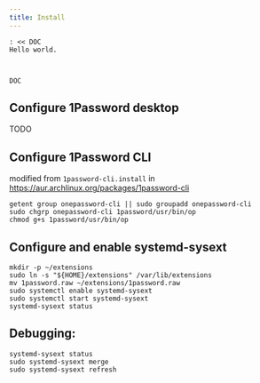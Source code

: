 ```yaml
---
title: Install 
---
```


    : << DOC
    Hello world.



    DOC

## Configure 1Password desktop

TODO

## Configure 1Password CLI

modified from `1password-cli.install` in https://aur.archlinux.org/packages/1password-cli

    getent group onepassword-cli || sudo groupadd onepassword-cli
    sudo chgrp onepassword-cli 1password/usr/bin/op
    chmod g+s 1password/usr/bin/op

## Configure and enable systemd-sysext

    mkdir -p ~/extensions
    sudo ln -s "${HOME}/extensions" /var/lib/extensions
    mv 1password.raw ~/extensions/1password.raw
    sudo systemctl enable systemd-sysext
    sudo systemctl start systemd-sysext
    systemd-sysext status

## Debugging:

    systemd-sysext status
    sudo systemd-sysext merge
    sudo systemd-sysext refresh
